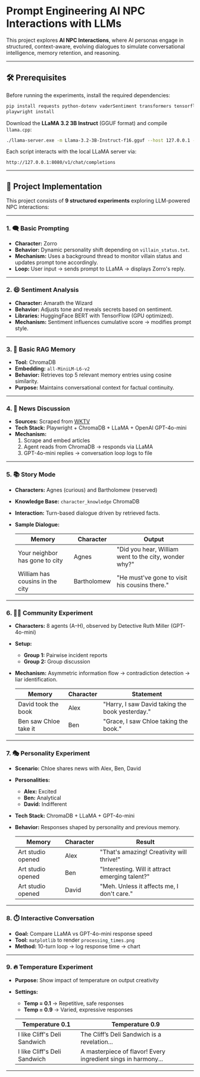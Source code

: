 # Prompt Engineering AI NPC Interactions with LLMs

This project explores **AI NPC Interactions**, where AI personas engage in structured, context-aware, evolving dialogues to simulate conversational intelligence, memory retention, and reasoning.

---

## 🛠️ Prerequisites

Before running the experiments, install the required dependencies:

```bash
pip install requests python-dotenv vaderSentiment transformers tensorflow chromadb sentence-transformers playwright openai matplotlib
playwright install
```

Download the **LLaMA 3.2 3B Instruct** (GGUF format) and compile `llama.cpp`:

```bash
./llama-server.exe -m Llama-3.2-3B-Instruct-f16.gguf --host 127.0.0.1 --port 8080 --ctx-size 4096 --threads 8 --n-gpu-layers 50
```

Each script interacts with the local LLaMA server via:

```
http://127.0.0.1:8080/v1/chat/completions
```

---

## 🧪 Project Implementation

This project consists of **9 structured experiments** exploring LLM-powered NPC interactions:

---

### 1. 🗨️ Basic Prompting

- **Character:** Zorro  
- **Behavior:** Dynamic personality shift depending on `villain_status.txt`.  
- **Mechanism:** Uses a background thread to monitor villain status and updates prompt tone accordingly.  
- **Loop:** User input → sends prompt to LLaMA → displays Zorro's reply.

---

### 2. 😄 Sentiment Analysis

- **Character:** Amarath the Wizard  
- **Behavior:** Adjusts tone and reveals secrets based on sentiment.  
- **Libraries:** HuggingFace BERT with TensorFlow (GPU optimized).  
- **Mechanism:** Sentiment influences cumulative score → modifies prompt style.

---

### 3. 🧠 Basic RAG Memory

- **Tool:** ChromaDB  
- **Embedding:** `all-MiniLM-L6-v2`  
- **Behavior:** Retrieves top 5 relevant memory entries using cosine similarity.  
- **Purpose:** Maintains conversational context for factual continuity.

---

### 4. 📰 News Discussion

- **Sources:** Scraped from [WKTV](https://www.wktv.com)  
- **Tech Stack:** Playwright + ChromaDB + LLaMA + OpenAI GPT-4o-mini  
- **Mechanism:**
  1. Scrape and embed articles  
  2. Agent reads from ChromaDB → responds via LLaMA  
  3. GPT-4o-mini replies → conversation loop logs to file

---

### 5. 📚 Story Mode

- **Characters:** Agnes (curious) and Bartholomew (reserved)  
- **Knowledge Base:** `character_knowledge` ChromaDB  
- **Interaction:** Turn-based dialogue driven by retrieved facts.  
- **Sample Dialogue:**

  | Memory                                 | Character     | Output                                                      |
  |----------------------------------------|---------------|-------------------------------------------------------------|
  | Your neighbor has gone to city         | Agnes         | "Did you hear, William went to the city, wonder why?"       |
  | William has cousins in the city        | Bartholomew   | "He must've gone to visit his cousins there."               |

---

### 6. 🧑‍⚖️ Community Experiment

- **Characters:** 8 agents (A–H), observed by Detective Ruth Miller (GPT-4o-mini)  
- **Setup:**  
  - **Group 1:** Pairwise incident reports  
  - **Group 2:** Group discussion  
- **Mechanism:** Asymmetric information flow → contradiction detection → liar identification.

  | Memory                 | Character | Statement                                       |
  |------------------------|-----------|-------------------------------------------------|
  | David took the book    | Alex      | "Harry, I saw David taking the book yesterday." |
  | Ben saw Chloe take it  | Ben       | "Grace, I saw Chloe taking the book."           |

---

### 7. 🎭 Personality Experiment

- **Scenario:** Chloe shares news with Alex, Ben, David  
- **Personalities:**
  - **Alex:** Excited  
  - **Ben:** Analytical  
  - **David:** Indifferent  
- **Tech Stack:** ChromaDB + LLaMA + GPT-4o-mini  
- **Behavior:** Responses shaped by personality and previous memory.

  | Memory                      | Character | Result                                                            |
  |-----------------------------|-----------|-------------------------------------------------------------------|
  | Art studio opened           | Alex      | "That's amazing! Creativity will thrive!"                        |
  | Art studio opened           | Ben       | "Interesting. Will it attract emerging talent?"                  |
  | Art studio opened           | David     | "Meh. Unless it affects me, I don't care."                       |

---

### 8. ⏱️ Interactive Conversation

- **Goal:** Compare LLaMA vs GPT-4o-mini response speed  
- **Tool:** `matplotlib` to render `processing_times.png`  
- **Method:** 10-turn loop → log response time → chart  

---

### 9. 🔥 Temperature Experiment

- **Purpose:** Show impact of temperature on output creativity  
- **Settings:**
  - **Temp = 0.1** → Repetitive, safe responses  
  - **Temp = 0.9** → Varied, expressive responses  

  | Temperature 0.1                         | Temperature 0.9                                                                  |
  |-----------------------------------------|----------------------------------------------------------------------------------|
  | I like Cliff's Deli Sandwich           | The Cliff’s Deli Sandwich is a revelation...                                    |
  | I like Cliff's Deli Sandwich           | A masterpiece of flavor! Every ingredient sings in harmony...                   |

---
